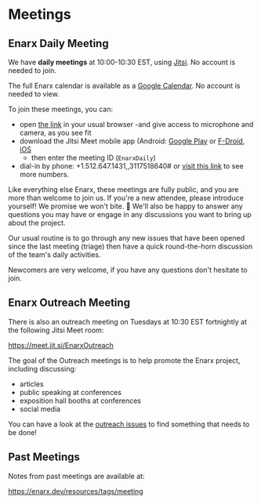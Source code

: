 # Meetings

## Enarx Daily Meeting

We have **daily meetings** at 10:00-10:30 EST, using [Jitsi](https://meet.jit.si/EnarxDaily). No account is needed to join.

The full Enarx calendar is available as a [Google Calendar](https://calendar.google.com/calendar/embed?src=leatqk15m1f34loatvatftkm48%40group.calendar.google.com&ctz=America%2FNew_York). No account is needed to view.

To join these meetings, you can:
- open [the link](https://meet.jit.si/EnarxDaily) in your usual browser
  -and give access to microphone and camera, as you see fit
- download the Jitsi Meet mobile app (Android: [Google Play](https://play.google.com/store/apps/details?id=org.jitsi.meet) or [F-Droid](https://f-droid.org/en/packages/org.jitsi.meet/), [iOS](https://apps.apple.com/us/app/jitsi-meet/id1165103905)
  -  then enter the meeting ID (`EnarxDaily`)
- dial-in by phone: +1.512.647.1431,,3117518640# or [visit this link](https://meet.jit.si/static/dialInInfo.html?room=EnarxDaily) to see more numbers.

Like everything else Enarx, these meetings are fully public, and you are more than welcome to join us. If you're a new attendee, please introduce yourself! We promise we won't bite. :slightly_smiling_face: We'll also be happy to answer any questions you may have or engage in any discussions you want to bring up about the project.

Our usual routine is to go through any new issues that have been opened since the last meeting (triage) then have a quick round-the-horn discussion of the team's daily activities.

Newcomers are very welcome, if you have any questions don't hesitate to join.

## Enarx Outreach Meeting

There is also an outreach meeting on Tuesdays at 10:30 EST fortnightly at the following Jitsi Meet room:

https://meet.jit.si/EnarxOutreach

The goal of the Outreach meetings is to help promote the Enarx project, including discussing:
- articles
- public speaking at conferences
- exposition hall booths at conferences
- social media

You can have a look at the [outreach issues](https://github.com/enarx/outreach/issues) to find something that needs to be done!


## Past Meetings

Notes from past meetings are available at:

https://enarx.dev/resources/tags/meeting